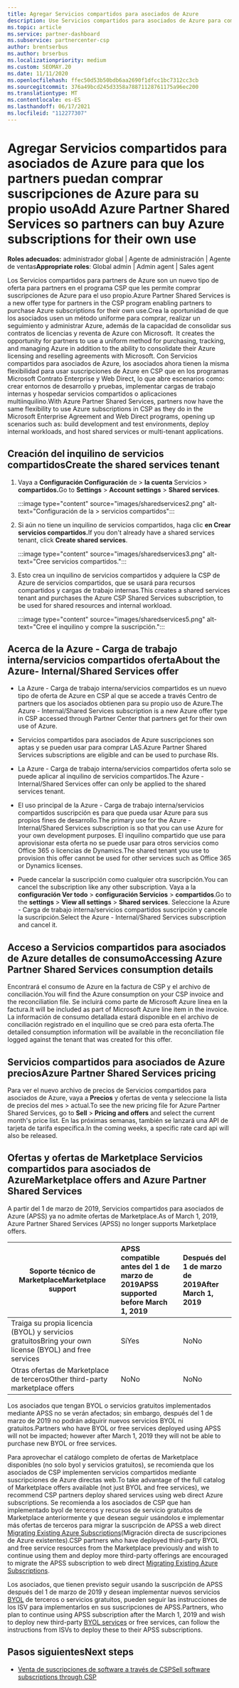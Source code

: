 ```yaml
---
title: Agregar Servicios compartidos para asociados de Azure
description: Use Servicios compartidos para asociados de Azure para comprar suscripciones de Azure para su propio uso y para tener un método uniforme para comprar, realizar un seguimiento y administrar Azure.
ms.topic: article
ms.service: partner-dashboard
ms.subservice: partnercenter-csp
author: brentserbus
ms.author: brserbus
ms.localizationpriority: medium
ms.custom: SEOMAY.20
ms.date: 11/11/2020
ms.openlocfilehash: ffec50d53b50bdb6aa2690f1dfcc1bc7312cc3cb
ms.sourcegitcommit: 376a49bcd245d3358a78871128761175a96ec200
ms.translationtype: MT
ms.contentlocale: es-ES
ms.lasthandoff: 06/17/2021
ms.locfileid: "112277307"
---
```

# <a name="add-azure-partner-shared-services-so-partners-can-buy-azure-subscriptions-for-their-own-use"></a><span data-ttu-id="40e61-103">Agregar Servicios compartidos para asociados de Azure para que los partners puedan comprar suscripciones de Azure para su propio uso</span><span class="sxs-lookup"><span data-stu-id="40e61-103">Add Azure Partner Shared Services so partners can buy Azure subscriptions for their own use</span></span>

<span data-ttu-id="40e61-104">**Roles adecuados:** administrador global | Agente de administración | Agente de ventas</span><span class="sxs-lookup"><span data-stu-id="40e61-104">**Appropriate roles**: Global admin | Admin agent | Sales agent</span></span>

<span data-ttu-id="40e61-105">Los Servicios compartidos para partners de Azure son un nuevo tipo de oferta para partners en el programa CSP que les permite comprar suscripciones de Azure para el uso propio.</span><span class="sxs-lookup"><span data-stu-id="40e61-105">Azure Partner Shared Services is a new offer type for partners in the CSP program enabling partners to purchase Azure subscriptions for their own use.</span></span><span data-ttu-id="40e61-106">Crea la oportunidad de que los asociados usen un método uniforme para comprar, realizar un seguimiento y administrar Azure, además de la capacidad de consolidar sus contratos de licencias y reventa de Azure con Microsoft.</span><span class="sxs-lookup"><span data-stu-id="40e61-106">  It creates the opportunity for partners to use a uniform method for purchasing, tracking, and managing Azure in addition to the ability to consolidate their Azure licensing and reselling agreements with Microsoft.</span></span> <span data-ttu-id="40e61-107">Con Servicios compartidos para asociados de Azure, los asociados ahora tienen la misma flexibilidad para usar suscripciones de Azure en CSP que en los programas Microsoft Contrato Enterprise y Web Direct, lo que abre escenarios como: crear entornos de desarrollo y pruebas, implementar cargas de trabajo internas y hospedar servicios compartidos o aplicaciones multiinquilino.</span><span class="sxs-lookup"><span data-stu-id="40e61-107">With Azure Partner Shared Services, partners now have the same flexibility to use Azure subscriptions in CSP as they do in the Microsoft Enterprise Agreement and Web Direct programs, opening up scenarios such as:  build development and test environments, deploy internal workloads, and host shared services or multi-tenant applications.</span></span>  

## <a name="create-the-shared-services-tenant"></a><span data-ttu-id="40e61-108">Creación del inquilino de servicios compartidos</span><span class="sxs-lookup"><span data-stu-id="40e61-108">Create the shared services tenant</span></span>

1. <span data-ttu-id="40e61-109">Vaya a **Configuración Configuración** de  >  **la cuenta** Servicios  >  **compartidos.**</span><span class="sxs-lookup"><span data-stu-id="40e61-109">Go to **Settings** > **Account settings** > **Shared services**.</span></span>

   :::image type="content" source="images/sharedservices2.png" alt-text="Configuración de la > servicios compartidos":::

2. <span data-ttu-id="40e61-111">Si aún no tiene un inquilino de servicios compartidos, haga clic **en Crear servicios compartidos.**</span><span class="sxs-lookup"><span data-stu-id="40e61-111">If you don't already have a shared services tenant, click **Create shared services**.</span></span>

   :::image type="content" source="images/sharedservices3.png" alt-text="Cree servicios compartidos.":::

3. <span data-ttu-id="40e61-113">Esto crea un inquilino de servicios compartidos y adquiere la CSP de Azure de servicios compartidos, que se usará para recursos compartidos y cargas de trabajo internas.</span><span class="sxs-lookup"><span data-stu-id="40e61-113">This creates a shared services tenant and purchases the Azure CSP Shared Services subscription, to be used for shared resources and internal workload.</span></span>

   :::image type="content" source="images/sharedservices5.png" alt-text="Cree el inquilino y compre la suscripción.":::

## <a name="about-the-azure--internalshared-services-offer"></a><span data-ttu-id="40e61-115">Acerca de la Azure - Carga de trabajo interna/servicios compartidos oferta</span><span class="sxs-lookup"><span data-stu-id="40e61-115">About the Azure- Internal/Shared Services offer</span></span>

- <span data-ttu-id="40e61-116">La Azure - Carga de trabajo interna/servicios compartidos es un nuevo tipo de oferta de Azure en CSP al que se accede a través Centro de partners que los asociados obtienen para su propio uso de Azure.</span><span class="sxs-lookup"><span data-stu-id="40e61-116">The Azure - Internal/Shared Services subscription is a new Azure offer type in CSP accessed through Partner Center that partners get for their own use of Azure.</span></span>

- <span data-ttu-id="40e61-117">Servicios compartidos para asociados de Azure suscripciones son aptas y se pueden usar para comprar LAS.</span><span class="sxs-lookup"><span data-stu-id="40e61-117">Azure Partner Shared Services subscriptions are eligible and can be used to purchase RIs.</span></span>

- <span data-ttu-id="40e61-118">La Azure - Carga de trabajo interna/servicios compartidos oferta solo se puede aplicar al inquilino de servicios compartidos.</span><span class="sxs-lookup"><span data-stu-id="40e61-118">The Azure - Internal/Shared Services offer can only be applied to the shared services tenant.</span></span>

- <span data-ttu-id="40e61-119">El uso principal de la Azure - Carga de trabajo interna/servicios compartidos suscripción es para que pueda usar Azure para sus propios fines de desarrollo.</span><span class="sxs-lookup"><span data-stu-id="40e61-119">The primary use for the Azure - Internal/Shared Services subscription is so that you can use Azure for your own development purposes.</span></span> <span data-ttu-id="40e61-120">El inquilino compartido que use para aprovisionar esta oferta no se puede usar para otros servicios como Office 365 o licencias de Dynamics.</span><span class="sxs-lookup"><span data-stu-id="40e61-120">The shared tenant you use to provision this offer cannot be used for other services such as Office 365 or Dynamics licenses.</span></span>

- <span data-ttu-id="40e61-121">Puede cancelar la suscripción como cualquier otra suscripción.</span><span class="sxs-lookup"><span data-stu-id="40e61-121">You can cancel the subscription like any other subscription.</span></span> <span data-ttu-id="40e61-122">Vaya a la **configuración Ver todo**  >  **configuración Servicios**  >  **compartidos**.</span><span class="sxs-lookup"><span data-stu-id="40e61-122">Go to the **settings** > **View all settings** > **Shared services**.</span></span> <span data-ttu-id="40e61-123">Seleccione la Azure - Carga de trabajo interna/servicios compartidos suscripción y cancele la suscripción.</span><span class="sxs-lookup"><span data-stu-id="40e61-123">Select the Azure - Internal/Shared Services subscription and cancel it.</span></span>

## <a name="accessing-azure-partner-shared-services-consumption-details"></a><span data-ttu-id="40e61-124">Acceso a Servicios compartidos para asociados de Azure detalles de consumo</span><span class="sxs-lookup"><span data-stu-id="40e61-124">Accessing Azure Partner Shared Services consumption details</span></span>

<span data-ttu-id="40e61-125">Encontrará el consumo de Azure en la factura de CSP y el archivo de conciliación.</span><span class="sxs-lookup"><span data-stu-id="40e61-125">You will find the Azure consumption on your CSP invoice and the reconciliation file.</span></span> <span data-ttu-id="40e61-126">Se incluirá como parte de Microsoft Azure línea en la factura.</span><span class="sxs-lookup"><span data-stu-id="40e61-126">It will be included as part of Microsoft Azure line item in the invoice.</span></span> <span data-ttu-id="40e61-127">La información de consumo detallada estará disponible en el archivo de conciliación registrado en el inquilino que se creó para esta oferta.</span><span class="sxs-lookup"><span data-stu-id="40e61-127">The detailed consumption information will be available in the reconciliation file logged against the tenant that was created for this offer.</span></span>

## <a name="azure-partner-shared-services-pricing"></a><span data-ttu-id="40e61-128">Servicios compartidos para asociados de Azure precios</span><span class="sxs-lookup"><span data-stu-id="40e61-128">Azure Partner Shared Services pricing</span></span>

<span data-ttu-id="40e61-129">Para ver el nuevo archivo de precios de Servicios compartidos para asociados de Azure, vaya a **Precios** y ofertas de venta y seleccione la lista de precios del mes  >   actual.</span><span class="sxs-lookup"><span data-stu-id="40e61-129">To see the new pricing file for Azure Partner Shared Services, go to **Sell** > **Pricing and offers** and select the current month's price list.</span></span> <span data-ttu-id="40e61-130">En las próximas semanas, también se lanzará una API de tarjeta de tarifa específica.</span><span class="sxs-lookup"><span data-stu-id="40e61-130">In the coming weeks, a specific rate card api will also be released.</span></span>

## <a name="marketplace-offers-and-azure-partner-shared-services"></a><span data-ttu-id="40e61-131">Ofertas y ofertas de Marketplace Servicios compartidos para asociados de Azure</span><span class="sxs-lookup"><span data-stu-id="40e61-131">Marketplace offers and Azure Partner Shared Services</span></span>

<span data-ttu-id="40e61-132">A partir del 1 de marzo de 2019, Servicios compartidos para asociados de Azure (APSS) ya no admite ofertas de Marketplace.</span><span class="sxs-lookup"><span data-stu-id="40e61-132">As of March 1, 2019, Azure Partner Shared Services (APSS) no longer supports Marketplace offers.</span></span>

|<span data-ttu-id="40e61-133">**Soporte técnico de Marketplace**</span><span class="sxs-lookup"><span data-stu-id="40e61-133">**Marketplace support**</span></span>   |<span data-ttu-id="40e61-134">**APSS compatible antes del 1 de marzo de 2019**</span><span class="sxs-lookup"><span data-stu-id="40e61-134">**APSS supported before March 1, 2019**</span></span>|<span data-ttu-id="40e61-135">**Después del 1 de marzo de 2019**</span><span class="sxs-lookup"><span data-stu-id="40e61-135">**After March 1, 2019**</span></span>|
|---------------------------|:----------------------------|:-------------------|
|<span data-ttu-id="40e61-136">Traiga su propia licencia (BYOL) y servicios gratuitos</span><span class="sxs-lookup"><span data-stu-id="40e61-136">Bring your own license (BYOL) and free services</span></span>   | <span data-ttu-id="40e61-137">Sí</span><span class="sxs-lookup"><span data-stu-id="40e61-137">Yes</span></span>   | <span data-ttu-id="40e61-138">No</span><span class="sxs-lookup"><span data-stu-id="40e61-138">No</span></span>|
|<span data-ttu-id="40e61-139">Otras ofertas de Marketplace de terceros</span><span class="sxs-lookup"><span data-stu-id="40e61-139">Other third-party marketplace offers</span></span>   | <span data-ttu-id="40e61-140">No</span><span class="sxs-lookup"><span data-stu-id="40e61-140">No</span></span>   |<span data-ttu-id="40e61-141">No</span><span class="sxs-lookup"><span data-stu-id="40e61-141">No</span></span>|

<span data-ttu-id="40e61-142">Los asociados que tengan BYOL o servicios gratuitos implementados mediante APSS no se verán afectados; sin embargo, después del 1 de marzo de 2019 no podrán adquirir nuevos servicios BYOL ni gratuitos.</span><span class="sxs-lookup"><span data-stu-id="40e61-142">Partners who have BYOL or free services deployed using APSS will not be impacted; however after March 1, 2019 they will not be able to purchase new BYOL or free services.</span></span>

<span data-ttu-id="40e61-143">Para aprovechar el catálogo completo de ofertas de Marketplace disponibles (no solo byol y servicios gratuitos), se recomienda que los asociados de CSP implementen servicios compartidos mediante suscripciones de Azure directas web.</span><span class="sxs-lookup"><span data-stu-id="40e61-143">To take advantage of the full catalog of Marketplace offers available (not just BYOL and free services), we recommend CSP partners deploy shared services using web direct Azure subscriptions.</span></span>  <span data-ttu-id="40e61-144">Se recomienda a los asociados de CSP que han implementado byol de terceros y recursos de servicio gratuitos de Marketplace anteriormente y que desean seguir usándolos e implementar más ofertas de terceros para migrar la suscripción de APSS a web direct [Migrating Existing Azure Subscriptions](/azure/cloud-solution-provider/migration/migration#migrating-existing-azure-subscriptions)(Migración directa de suscripciones de Azure existentes).</span><span class="sxs-lookup"><span data-stu-id="40e61-144">CSP partners who have deployed third-party BYOL and free service resources from the Marketplace previously and wish to continue using them and deploy more third-party offerings are encouraged to migrate the APSS subscription to web direct [Migrating Existing Azure Subscriptions](/azure/cloud-solution-provider/migration/migration#migrating-existing-azure-subscriptions).</span></span>

<span data-ttu-id="40e61-145">Los asociados, que tienen previsto seguir usando la suscripción de APSS después del 1 de marzo de 2019 y desean implementar nuevos servicios [BYOL](https://azuremarketplace.microsoft.com/marketplace/apps?filters=byol) de terceros o servicios gratuitos, pueden seguir las instrucciones de los ISV para implementarlos en sus suscripciones de APSS.</span><span class="sxs-lookup"><span data-stu-id="40e61-145">Partners, who plan to continue using APSS subscription after the March 1, 2019 and wish to deploy new third-party [BYOL services](https://azuremarketplace.microsoft.com/marketplace/apps?filters=byol) or free services, can follow the instructions from ISVs to deploy these to their APSS subscriptions.</span></span>

## <a name="next-steps"></a><span data-ttu-id="40e61-146">Pasos siguientes</span><span class="sxs-lookup"><span data-stu-id="40e61-146">Next steps</span></span>

- [<span data-ttu-id="40e61-147">Venta de suscripciones de software a través de CSP</span><span class="sxs-lookup"><span data-stu-id="40e61-147">Sell software subscriptions through CSP</span></span>](csp-software-subscriptions.md)